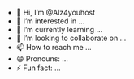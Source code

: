 - 👋 Hi, I’m @Alz4youhost
- 👀 I’m interested in ...
- 🌱 I’m currently learning ...
- 💞️ I’m looking to collaborate on ...
- 📫 How to reach me ...
- 😄 Pronouns: ...
- ⚡ Fun fact: ...

<!---
Alz4youhost/Alz4youhost is a ✨ special ✨ repository because its `README.md` (this file) appears on your GitHub profile.
You can click the Preview link to take a look at your changes.
--->
